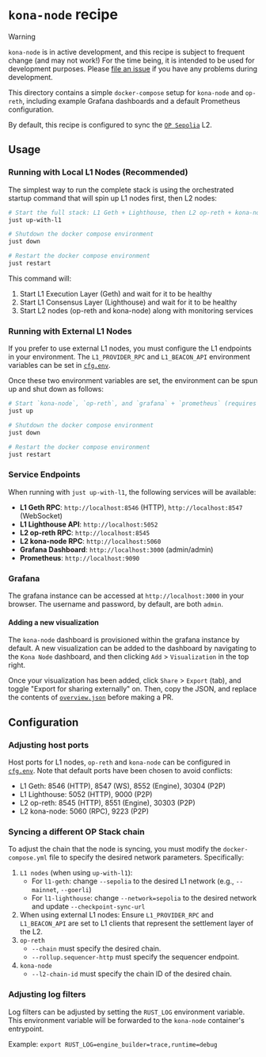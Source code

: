 # `kona-node` recipe

> [!WARNING]
>
> `kona-node` is in active development, and this recipe is subject to frequent change (and may not work!) For the time
> being, it is intended to be used for development purposes. Please [file an issue][new-issue] if you have any problems
> during development.

This directory contains a simple `docker-compose` setup for `kona-node` and `op-reth`, including example Grafana
dashboards and a default Prometheus configuration.

By default, this recipe is configured to sync the [`OP Sepolia`][op-sepolia] L2.

## Usage

### Running with Local L1 Nodes (Recommended)

The simplest way to run the complete stack is using the orchestrated startup command that will spin up L1 nodes first, then L2 nodes:

```sh
# Start the full stack: L1 Geth + Lighthouse, then L2 op-reth + kona-node
just up-with-l1

# Shutdown the docker compose environment
just down

# Restart the docker compose environment  
just restart
```

This command will:
1. Start L1 Execution Layer (Geth) and wait for it to be healthy
2. Start L1 Consensus Layer (Lighthouse) and wait for it to be healthy  
3. Start L2 nodes (op-reth and kona-node) along with monitoring services

### Running with External L1 Nodes

If you prefer to use external L1 nodes, you must configure the L1 endpoints in your environment. The `L1_PROVIDER_RPC` and
`L1_BEACON_API` environment variables can be set in [`cfg.env`](./cfg.env).

Once these two environment variables are set, the environment can be spun up and shut down as follows:

```sh
# Start `kona-node`, `op-reth`, and `grafana` + `prometheus` (requires external L1 nodes)
just up

# Shutdown the docker compose environment
just down

# Restart the docker compose environment
just restart
```

### Service Endpoints

When running with `just up-with-l1`, the following services will be available:

- **L1 Geth RPC**: `http://localhost:8546` (HTTP), `http://localhost:8547` (WebSocket)
- **L1 Lighthouse API**: `http://localhost:5052`  
- **L2 op-reth RPC**: `http://localhost:8545`
- **L2 kona-node RPC**: `http://localhost:5060`
- **Grafana Dashboard**: `http://localhost:3000` (admin/admin)
- **Prometheus**: `http://localhost:9090`

### Grafana

The grafana instance can be accessed at `http://localhost:3000` in your browser. The username and password, by default,
are both `admin`.

#### Adding a new visualization

The `kona-node` dashboard is provisioned within the grafana instance by default. A new visualization can be added to the
dashboard by navigating to the `Kona Node` dashboard, and then clicking `Add` > `Visualization` in the top right.

Once your visualization has been added, click `Share` > `Export` (tab), and toggle "Export for sharing externally" on.
Then, copy the JSON, and replace the contents of [`overview.json`](./grafana/dashboards/overview.json)
before making a PR.

## Configuration

### Adjusting host ports

Host ports for L1 nodes, `op-reth` and `kona-node` can be configured in [`cfg.env`](./cfg.env). Note that default ports have been chosen to avoid conflicts:

- L1 Geth: 8546 (HTTP), 8547 (WS), 8552 (Engine), 30304 (P2P)
- L1 Lighthouse: 5052 (HTTP), 9000 (P2P)
- L2 op-reth: 8545 (HTTP), 8551 (Engine), 30303 (P2P)  
- L2 kona-node: 5060 (RPC), 9223 (P2P)

### Syncing a different OP Stack chain

To adjust the chain that the node is syncing, you must modify the `docker-compose.yml` file to specify the desired
network parameters. Specifically:
1. `L1 nodes` (when using `up-with-l1`):
   - For `l1-geth`: change `--sepolia` to the desired L1 network (e.g., `--mainnet`, `--goerli`)
   - For `l1-lighthouse`: change `--network=sepolia` to the desired network and update `--checkpoint-sync-url`
1. When using external L1 nodes: Ensure `L1_PROVIDER_RPC` and `L1_BEACON_API` are set to L1 clients that represent the settlement layer of the L2.
1. `op-reth`
    - `--chain` must specify the desired chain.
    - `--rollup.sequencer-http` must specify the sequencer endpoint.
1. `kona-node`
    - `--l2-chain-id` must specify the chain ID of the desired chain.

### Adjusting log filters

Log filters can be adjusted by setting the `RUST_LOG` environment variable. This environment variable will be forwarded
to the `kona-node` container's entrypoint.

Example: `export RUST_LOG=engine_builder=trace,runtime=debug`

[op-sepolia]: https://sepolia-optimism.etherscan.io
[op-reth]: https://github.com/paradigmxyz/reth
[new-issue]: https://github.com/op-rs/kona/issues/new
